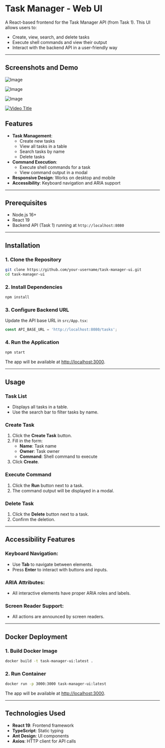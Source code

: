 # Task Manager - Web UI

A React-based frontend for the Task Manager API (from Task 1). This UI allows users to:
- Create, view, search, and delete tasks
- Execute shell commands and view their output
- Interact with the backend API in a user-friendly way

---

## Screenshots and Demo

![Image](https://github.com/user-attachments/assets/6e7936eb-e472-4a1b-92ac-0593c4f6c7df)

![Image](https://github.com/user-attachments/assets/b4134a78-00d3-47f2-9593-69dc803690af)

![Image](https://github.com/user-attachments/assets/f1c9249a-25e8-4adb-96fa-df3c3e116fd5)

[![Video Title](https://github.com/user-attachments/assets/b4134a78-00d3-47f2-9593-69dc803690af)](https://vimeo.com/1061296362/a36d3be4d8?share=copy)


## Features
- **Task Management**:
  - Create new tasks
  - View all tasks in a table
  - Search tasks by name
  - Delete tasks
- **Command Execution**:
  - Execute shell commands for a task
  - View command output in a modal
- **Responsive Design**: Works on desktop and mobile
- **Accessibility**: Keyboard navigation and ARIA support

---

## Prerequisites
- Node.js 16+
- React 19
- Backend API (Task 1) running at `http://localhost:8080`

---

## Installation

### 1. Clone the Repository
```bash
git clone https://github.com/your-username/task-manager-ui.git
cd task-manager-ui
```

### 2. Install Dependencies
```bash
npm install
```

### 3. Configure Backend URL
Update the API base URL in `src/App.tsx`:
```typescript
const API_BASE_URL = 'http://localhost:8080/tasks';
```

### 4. Run the Application
```bash
npm start
```
The app will be available at [http://localhost:3000](http://localhost:3000).

---

## Usage

### Task List
- Displays all tasks in a table.
- Use the search bar to filter tasks by name.

### Create Task
1. Click the **Create Task** button.
2. Fill in the form:
   - **Name**: Task name
   - **Owner**: Task owner
   - **Command**: Shell command to execute
3. Click **Create**.

### Execute Command
1. Click the **Run** button next to a task.
2. The command output will be displayed in a modal.

### Delete Task
1. Click the **Delete** button next to a task.
2. Confirm the deletion.

---

## Accessibility Features
### Keyboard Navigation:
- Use **Tab** to navigate between elements.
- Press **Enter** to interact with buttons and inputs.

### ARIA Attributes:
- All interactive elements have proper ARIA roles and labels.

### Screen Reader Support:
- All actions are announced by screen readers.

---

## Docker Deployment

### 1. Build Docker Image
```bash
docker build -t task-manager-ui:latest .
```

### 2. Run Container
```bash
docker run -p 3000:3000 task-manager-ui:latest
```

The app will be available at [http://localhost:3000](http://localhost:3000).

---

## Technologies Used
- **React 19**: Frontend framework
- **TypeScript**: Static typing
- **Ant Design**: UI components
- **Axios**: HTTP client for API calls

